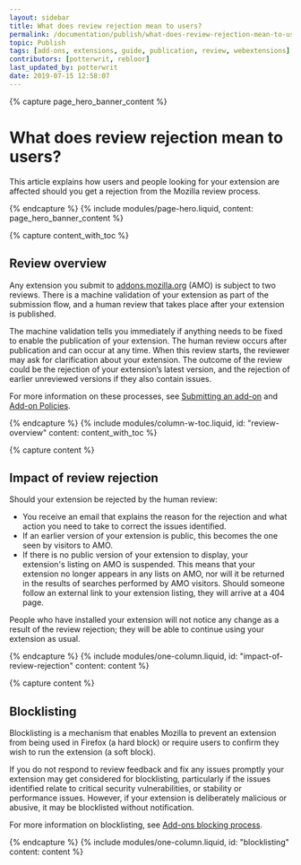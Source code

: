 ```yaml
---
layout: sidebar
title: What does review rejection mean to users?
permalink: /documentation/publish/what-does-review-rejection-mean-to-users/
topic: Publish
tags: [add-ons, extensions, guide, publication, review, webextensions]
contributors: [potterwrit, rebloor]
last_updated_by: potterwrit
date: 2019-07-15 12:58:07
---
```


<!-- Page Hero Banner -->

{% capture page_hero_banner_content %}

# What does review rejection mean to users?

This article explains how users and people looking for your extension are affected should you get a rejection from the Mozilla review process.

{% endcapture %}
{% include modules/page-hero.liquid,
	content: page_hero_banner_content
%}

<!-- END: Page Hero Banner -->

<!-- Content with Table of Contents Module -->

{% capture content_with_toc %}

## Review overview

Any extension you submit to [addons.mozilla.org](https://addons.mozilla.org) (AMO) is subject to two reviews. There is a machine validation of your extension as part of the submission flow, and a human review that takes place after your extension is published.

The machine validation tells you immediately if anything needs to be fixed to enable the publication of your extension. The human review occurs after publication and can occur at any time. When this review starts, the reviewer may ask for clarification about your extension. The outcome of the review could be the rejection of your extension’s latest version, and the rejection of earlier unreviewed versions if they also contain issues.

For more information on these processes, see [Submitting an add-on](/documentation/publish/submitting-an-add-on/) and [Add-on Policies](/documentation/publish/add-on-policies/).

{% endcapture %}
{% include modules/column-w-toc.liquid,
  id: "review-overview"
  content: content_with_toc
%}

<!-- END: Content with Table of Contents -->
<!-- Single Column Body Module -->

{% capture content %}

## Impact of review rejection

Should your extension be rejected by the human review:

- You receive an email that explains the reason for the rejection and what action you need to take to correct the issues identified.
- If an earlier version of your extension is public, this becomes the one seen by visitors to AMO.
- If there is no public version of your extension to display, your extension's listing on AMO is suspended. This means that your extension no longer appears in any lists on AMO, nor will it be returned in the results of searches performed by AMO visitors. Should someone follow an external link to your extension listing, they will arrive at a 404 page.

People who have installed your extension will not notice any change as a result of the review rejection; they will be able to continue using your extension as usual.

{% endcapture %}
{% include modules/one-column.liquid,
  id: "impact-of-review-rejection"
  content: content
%}

<!-- END: Single Column Body Module -->
<!-- Single Column Body Module -->

{% capture content %}

## Blocklisting

Blocklisting is a mechanism that enables Mozilla to prevent an extension from being used in Firefox (a hard block) or require users to confirm they wish to run the extension (a soft block).

If you do not respond to review feedback and fix any issues promptly your extension may get considered for blocklisting, particularly if the issues identified relate to critical security vulnerabilities, or stability or performance issues. However, if your extension is deliberately malicious or abusive, it may be blocklisted without notification.

For more information on blocklisting, see [Add-ons blocking process](/documentation/publish/add-ons-blocking-process/).

{% endcapture %}
{% include modules/one-column.liquid,
  id: "blocklisting"
  content: content
%}

<!-- END: Single Column Body Module -->

